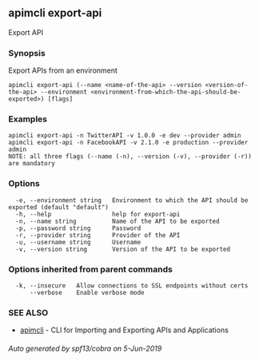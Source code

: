 ## apimcli export-api

Export API

### Synopsis


Export APIs from an environment

```
apimcli export-api (--name <name-of-the-api> --version <version-of-the-api> --environment <environment-from-which-the-api-should-be-exported>) [flags]
```

### Examples

```
apimcli export-api -n TwitterAPI -v 1.0.0 -e dev --provider admin
apimcli export-api -n FacebookAPI -v 2.1.0 -e production --provider admin
NOTE: all three flags (--name (-n), --version (-v), --provider (-r)) are mandatory
```

### Options

```
  -e, --environment string   Environment to which the API should be exported (default "default")
  -h, --help                 help for export-api
  -n, --name string          Name of the API to be exported
  -p, --password string      Password
  -r, --provider string      Provider of the API
  -u, --username string      Username
  -v, --version string       Version of the API to be exported
```

### Options inherited from parent commands

```
  -k, --insecure   Allow connections to SSL endpoints without certs
      --verbose    Enable verbose mode
```

### SEE ALSO
* [apimcli](apimcli.md)	 - CLI for Importing and Exporting APIs and Applications

###### Auto generated by spf13/cobra on 5-Jun-2019
